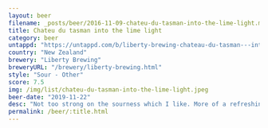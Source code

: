 ```yaml
---
layout: beer
filename: _posts/beer/2016-11-09-chateu-du-tasman-into-the-lime-light.md
title: Chateu du tasman into the lime light
category: beer
untappd: "https://untappd.com/b/liberty-brewing-chateau-du-tasman---into-the-lime-light/3168321"
country: "New Zealand"
brewery: "Liberty Brewing"
breweryURL: "/brewery/liberty-brewing.html"
style: "Sour - Other"
score: 7.5
img: /img/list/chateu-du-tasman-into-the-lime-light.jpeg
beer-date: "2019-11-22"
desc: "Not too strong on the sourness which I like. More of a refreshing light zesty beer"
permalink: /beer/:title.html
---
```

